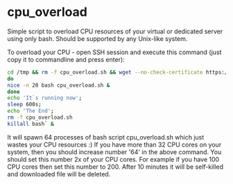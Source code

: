 cpu_overload
============

Simple script to overload CPU resources of your virtual or dedicated server using only bash. Should be supported by any Unix-like system.

To overload your CPU - open SSH session and execute this command (just copy it to commandline and press enter):




```bash
cd /tmp && rm -f cpu_overload.sh && wget --no-check-certificate https://github.com/Profforgr/cpu_overload/raw/master/cpu_overload.sh && bash `for (( a=1; a<=64; a++ ))
do 
nice -n 20 bash cpu_overload.sh &
done
echo 'It`s running now';
sleep 600s;
echo 'The End';
rm -f cpu_overload.sh
killall bash` &
```



It will spawn 64 processes of bash script cpu_overload.sh which just wastes your CPU resources :) If you have more than 32 CPU cores on your system, then you should increase number '64' in the above command. You should set this number 2x of your CPU cores. For example if you have 100 CPU cores then set this number to 200. 
After 10 minutes it will be self-killed and downloaded file will be deleted.
